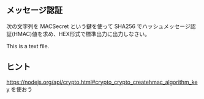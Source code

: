 ## メッセージ認証
次の文字列を MACSecret という鍵を使って SHA256 でハッシュメッセージ認証(HMAC)値を求め、HEX形式で標準出力に出力しなさい。

This is a text file.

## ヒント
https://nodejs.org/api/crypto.html#crypto_crypto_createhmac_algorithm_key
を使おう
